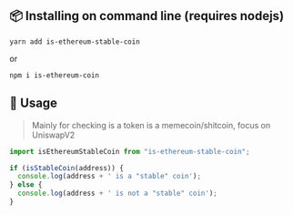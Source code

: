 ## 📦 Installing on command line (requires nodejs)

`yarn add is-ethereum-stable-coin`

or

`npm i is-ethereum-coin`

## 👷 Usage

> Mainly for checking is a token is a memecoin/shitcoin, focus on UniswapV2

```js
import isEthereumStableCoin from "is-ethereum-stable-coin";

if (isStableCoin(address)) {
  console.log(address + ' is a "stable" coin');
} else {
  console.log(address + ' is not a "stable" coin');
}
```
